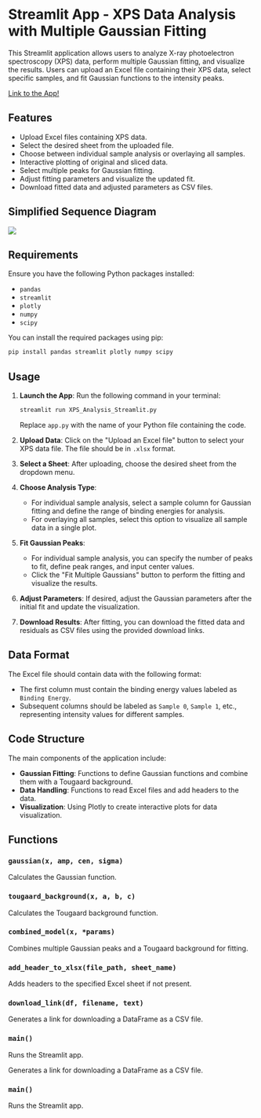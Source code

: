 # Streamlit App - XPS Data Analysis with Multiple Gaussian Fitting

This Streamlit application allows users to analyze X-ray photoelectron spectroscopy (XPS) data, perform multiple Gaussian fitting, and visualize the results. Users can upload an Excel file containing their XPS data, select specific samples, and fit Gaussian functions to the intensity peaks.

[Link to the App!](https://xpsdataanalysisapp-g385smv4qhspc9fk7wxjbq.streamlit.app/)

## Features

- Upload Excel files containing XPS data.
- Select the desired sheet from the uploaded file.
- Choose between individual sample analysis or overlaying all samples.
- Interactive plotting of original and sliced data.
- Select multiple peaks for Gaussian fitting.
- Adjust fitting parameters and visualize the updated fit.
- Download fitted data and adjusted parameters as CSV files.

## Simplified Sequence Diagram

[![](https://mermaid.ink/img/pako:eNqNVMtu3DAM_BVBZ-cHfAiw6DZFgAItYqSHwhfWoneJ6FWJSroI8u-lX9tN3M3GB0EQZ8gZitaz7oJBXeuMvwv6DrcEuwSu9Uq-CImpowie1X3GtD5tOCE4S7yJcR39_KdDe0MW16HvNrA9TOdD6qvr69NctbqPNoCZUqj-mOMUJJxjhVrdocDzHpGVB4d5wh8BV6sKd8gl-TXlTYlBXa22lKOFw4zOaLFjCv4dA82ImQiXtH8NR-0GGC5nbfWtN_RIpoBVDbgo_dEqJAl8e8QkSls9ZZlWsKxWDLXxYA-ZZt9nvS9ORlIl5lkl8DvZRoSHE_Z_Fd_6WBayAm9GkjLIQPZ85Wk-6nFOxBftSLSOzRlzjPXPkl8LuCFWrlimQcAXKDkT-A9W7okZzVT3iXj_1vG7szKTZZC5Utvw5MeJ_tT8mPhoM6r5tlTo1cYuF_PRtvzjgnDzBe5rcV1wv8jP8mZB3rReV9phckBGXoXnIdBq3qOT-apla7AH6eUwXS8ChcKhOfhO15wKVjqFstvrugfxVukSpXHLk7JA5Pf_GYKbQS9_AZ1QiOA?type=png)](https://mermaid.live/edit#pako:eNqNVMtu3DAM_BVBZ-cHfAiw6DZFgAItYqSHwhfWoneJ6FWJSroI8u-lX9tN3M3GB0EQZ8gZitaz7oJBXeuMvwv6DrcEuwSu9Uq-CImpowie1X3GtD5tOCE4S7yJcR39_KdDe0MW16HvNrA9TOdD6qvr69NctbqPNoCZUqj-mOMUJJxjhVrdocDzHpGVB4d5wh8BV6sKd8gl-TXlTYlBXa22lKOFw4zOaLFjCv4dA82ImQiXtH8NR-0GGC5nbfWtN_RIpoBVDbgo_dEqJAl8e8QkSls9ZZlWsKxWDLXxYA-ZZt9nvS9ORlIl5lkl8DvZRoSHE_Z_Fd_6WBayAm9GkjLIQPZ85Wk-6nFOxBftSLSOzRlzjPXPkl8LuCFWrlimQcAXKDkT-A9W7okZzVT3iXj_1vG7szKTZZC5Utvw5MeJ_tT8mPhoM6r5tlTo1cYuF_PRtvzjgnDzBe5rcV1wv8jP8mZB3rReV9phckBGXoXnIdBq3qOT-apla7AH6eUwXS8ChcKhOfhO15wKVjqFstvrugfxVukSpXHLk7JA5Pf_GYKbQS9_AZ1QiOA)

## Requirements

Ensure you have the following Python packages installed:

- `pandas`
- `streamlit`
- `plotly`
- `numpy`
- `scipy`

You can install the required packages using pip:

```bash
pip install pandas streamlit plotly numpy scipy
```

## Usage

1. **Launch the App**: Run the following command in your terminal:
    
    ```bash
    streamlit run XPS_Analysis_Streamlit.py
    ```
    
    Replace `app.py` with the name of your Python file containing the code.
    
2. **Upload Data**: Click on the "Upload an Excel file" button to select your XPS data file. The file should be in `.xlsx` format.
3. **Select a Sheet**: After uploading, choose the desired sheet from the dropdown menu.
4. **Choose Analysis Type**:
    - For individual sample analysis, select a sample column for Gaussian fitting and define the range of binding energies for analysis.
    - For overlaying all samples, select this option to visualize all sample data in a single plot.
5. **Fit Gaussian Peaks**:
    - For individual sample analysis, you can specify the number of peaks to fit, define peak ranges, and input center values.
    - Click the "Fit Multiple Gaussians" button to perform the fitting and visualize the results.
6. **Adjust Parameters**: If desired, adjust the Gaussian parameters after the initial fit and update the visualization.
7. **Download Results**: After fitting, you can download the fitted data and residuals as CSV files using the provided download links.

## Data Format

The Excel file should contain data with the following format:

- The first column must contain the binding energy values labeled as `Binding Energy`.
- Subsequent columns should be labeled as `Sample 0`, `Sample 1`, etc., representing intensity values for different samples.

## Code Structure

The main components of the application include:

- **Gaussian Fitting**: Functions to define Gaussian functions and combine them with a Tougaard background.
- **Data Handling**: Functions to read Excel files and add headers to the data.
- **Visualization**: Using Plotly to create interactive plots for data visualization.

## Functions

### `gaussian(x, amp, cen, sigma)`

Calculates the Gaussian function.

### `tougaard_background(x, a, b, c)`

Calculates the Tougaard background function.

### `combined_model(x, *params)`

Combines multiple Gaussian peaks and a Tougaard background for fitting.

### `add_header_to_xlsx(file_path, sheet_name)`

Adds headers to the specified Excel sheet if not present.

### `download_link(df, filename, text)`

Generates a link for downloading a DataFrame as a CSV file.

### `main()`

Runs the Streamlit app.

Generates a link for downloading a DataFrame as a CSV file.

### `main()`

Runs the Streamlit app.
